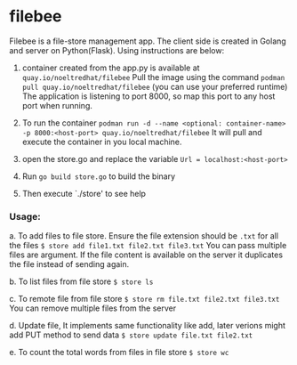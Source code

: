 # filebee

Filebee is a file-store management app. The client side is created in Golang and server on Python(Flask). Using instructions are below:

1. container created from the app.py is available at `quay.io/noeltredhat/filebee`
   Pull the image using the command `podman pull quay.io/noeltredhat/filebee` (you can use your preferred runtime)
   The application is listening to port 8000, so map this port to any host port when running.

2. To run the container `podman run -d --name <optional: container-name> -p 8000:<host-port> quay.io/noeltredhat/filebee`
   It will pull and execute the container in you local machine.
   
3. open the store.go and replace the variable `Url = localhost:<host-port>`

4. Run `go build store.go` to build the binary

5. Then execute `./store' to see help

### Usage:

a. To add files to file store. Ensure the file extension should be `.txt` for all the files
    `$ store add file1.txt file2.txt file3.txt`
    You can pass multiple files are argument. If the file content is available on the server it duplicates the file instead of sending again.
    
b. To list files from file store
    `$ store ls`
    
c. To remote file from file store
    `$ store rm file.txt file2.txt file3.txt`
    You can remove multiple files from the server
   
d. Update file, It implements same functionality like add, later verions might add PUT method to send data
    `$ store update file.txt file2.txt`
    
e. To count the total words from files in file store
    `$ store wc`

